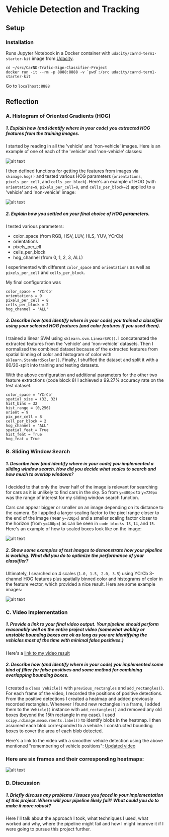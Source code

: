 # **Vehicle Detection and Tracking** 

## Setup

### Installation

Runs Jupyter Notebook in a Docker container with `udacity/carnd-term1-starter-kit` image from [Udacity][docker installation].

```
cd ~/src/CarND-Trafic-Sign-Classifier-Project
docker run -it --rm -p 8888:8888 -v `pwd`:/src udacity/carnd-term1-starter-kit
```
Go to `localhost:8888`


## Reflection

### A. Histogram of Oriented Gradients (HOG)
##### 1. Explain how (and identify where in your code) you extracted HOG features from the training images.

I started by reading in all the 'vehicle' and 'non-vehicle' images. Here is an example of one of each of the 'vehicle' and 'non-vehicle' classes:

![alt text][image1]

I then defined functions for getting the features from images via `skimage.hog()` and tested various HOG parameters (`orientations`, `pixels_per_cell`, and `cells_per_block`). Here's an example of HOG (with `orientations=9`, `pixels_per_cell=8`, and `cells_per_block=2`) applied to a 'vehicle' and 'non-vehicle' image:

![alt text][image2]


##### 2. Explain how you settled on your final choice of HOG parameters.

I tested various parameters:
- color_space (from RGB, HSV, LUV, HLS, YUV, YCrCb)
- orientations
- pixels_per_ell
- cells_per_block 
- hog_channel (from 0, 1, 2, 3, ALL)

I experimented with different `color_space` and `orientations` as well as `pixels_per_cell` and `cells_per_block`.

My final configuration was
```
color_space = 'YCrCb'
orientations = 9
pixels_per_cell = 8
cells_per_block = 2
hog_channel = 'ALL'
```

##### 3. Describe how (and identify where in your code) you trained a classifier using your selected HOG features (and color features if you used them).

I trained a linear SVM using `sklearn.svm.LinearSVC()`. I concatenated the extracted features from the 'vehicle' and 'non-vehicle' datasets. Then I normalized the combined dataset because of the extracted features from spatial binning of color and histogram of color with `sklearn.StandardScaler()`. Finally, I shuffled the dataset and split it with a 80/20-split into training and testing datasets.

With the above configuration and additional parameters for the other two feature extractions (code block 8) I achieved a 99.27% accuracy rate on the test dataset.
```
color_space = 'YCrCb'
spatial_size = (32, 32)
hist_bins = 32
hist_range = (0,256)
orient = 9
pix_per_cell = 8
cell_per_block = 2
hog_channel = 'ALL'
spatial_feat = True 
hist_feat = True
hog_feat = True
```

### B. Sliding Window Search

##### 1. Describe how (and identify where in your code) you implemented a sliding window search.  How did you decide what scales to search and how much to overlap windows?

I decided to that only the lower half of the image is relevant for searching for cars as it is unlikely to find cars in the sky. So from `y=400px` to `y=720px` was the range of interest for my sliding window search function.

Cars can appear bigger or smaller on an image depending on its distance to the camera. So I applied a larger scaling factor to the pixel range closer to the end of the image (near `y=720px`) and a smaller scaling factor closer to the horizon (from `y=400px`) as can be seen in `code blocks 13`, `14`, and `15`. Here's an example of how to scaled boxes look like on the image:

![alt text][image3]

##### 2. Show some examples of test images to demonstrate how your pipeline is working.  What did you do to optimize the performance of your classifier?

Ultimately, I searched on 4 scales (`1.0, 1.5, 2.0, 3.5`) using YCrCb 3-channel HOG features plus spatially binned color and histograms of color in the feature vector, which provided a nice result.  Here are some example images:

![alt text][image4]

### C. Video Implementation

##### 1. Provide a link to your final video output.  Your pipeline should perform reasonably well on the entire project video (somewhat wobbly or unstable bounding boxes are ok as long as you are identifying the vehicles most of the time with minimal false positives.)
Here's a [link to my video result][videolink]


##### 2. Describe how (and identify where in your code) you implemented some kind of filter for false positives and some method for combining overlapping bounding boxes.

I created a `class Vehicle()` with `previous_rectangles` and `add_rectangles()`. 
For each frame of the video, I recorded the positions of positive detections. From the positive detections I created a heatmap and added previously recorded rectangles. Whenever I found new rectangles in a frame, I added them to the `Vehicle()` instance with `add_rectangles()` and removed any old boxes (beyond the 15th rectangle in my case). I used `scipy.ndimage.measurments.label()` to identify blobs in the heatmap. I then assumed each blob corresponded to a vehicle. I constructed bounding boxes to cover the area of each blob detected.  

Here's a link to the video with a smoother vehicle detection using the above mentioned "remembering of vehicle positions": [Updated video][videolink2]

### Here are six frames and their corresponding heatmaps:

![alt text][image5]


### D. Discussion

##### 1. Briefly discuss any problems / issues you faced in your implementation of this project.  Where will your pipeline likely fail?  What could you do to make it more robust?

Here I'll talk about the approach I took, what techniques I used, what worked and why, where the pipeline might fail and how I might improve it if I were going to pursue this project further. 


[docker installation]: 				https://github.com/udacity/CarND-Term1-Starter-Kit/blob/master/doc/configure_via_docker.md

[image1]: 					./output_images/chessboard.png "Chessboard Corners"
[image2]: 					./output_images/undistorted.png "Undistroted Image"
[image3]: 					./output_images/binary.png "Binary Image"
[image4]: 					./output_images/warped_straight.png "Warped Straight Image"
[image5]: 					./output_images/warped_curved.png "Warped Curved Image"
[videolink]: 				./output_images/equation.png "Radius of Curvature Equation"
[videolink2]: 			./output_images/lane_area.png "Lane Area Image"
